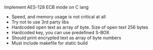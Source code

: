 Implement AES-128 ECB mode on C lang
- Speed, and memory usage is not critical at all
- Try not to use 3rd party libs
- Hardcoded open text as array of byte. Size of open text 256 bytes
- Hardcoded key, you can use predefined S-BOX
- Should print encrypted text as array of byte numbers
- Must include makefile for static build
